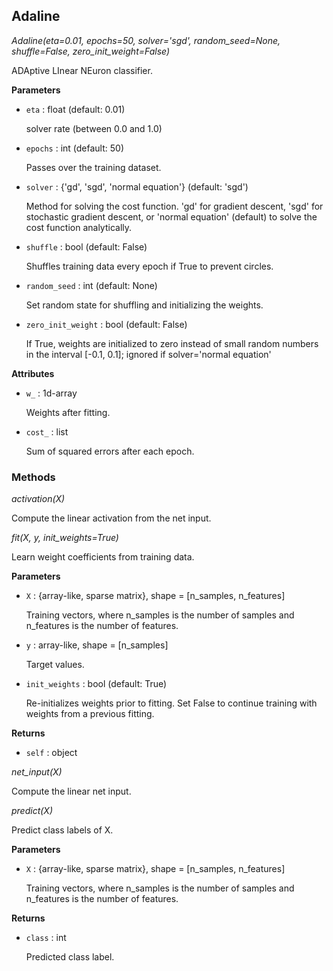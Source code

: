 ## Adaline



*Adaline(eta=0.01, epochs=50, solver='sgd', random_seed=None, shuffle=False, zero_init_weight=False)*

ADAptive LInear NEuron classifier.

**Parameters**


- `eta` : float (default: 0.01)

    solver rate (between 0.0 and 1.0)

- `epochs` : int (default: 50)

    Passes over the training dataset.

- `solver` : {'gd', 'sgd', 'normal equation'} (default: 'sgd')

    Method for solving the cost function. 'gd' for gradient descent,
    'sgd' for stochastic gradient descent, or 'normal equation' (default)
    to solve the cost function analytically.

- `shuffle` : bool (default: False)

    Shuffles training data every epoch if True to prevent circles.

- `random_seed` : int (default: None)

    Set random state for shuffling and initializing the weights.

- `zero_init_weight` : bool (default: False)

    If True, weights are initialized to zero instead of small random
    numbers in the interval [-0.1, 0.1];
    ignored if solver='normal equation'

**Attributes**


- `w_` : 1d-array

    Weights after fitting.

- `cost_` : list

    Sum of squared errors after each epoch.

### Methods



*activation(X)*

Compute the linear activation from the net input.

*fit(X, y, init_weights=True)*

Learn weight coefficients from training data.

**Parameters**


- `X` : {array-like, sparse matrix}, shape = [n_samples, n_features]

    Training vectors, where n_samples is the number of samples and
    n_features is the number of features.

- `y` : array-like, shape = [n_samples]

    Target values.

- `init_weights` : bool (default: True)

    Re-initializes weights prior to fitting. Set False to continue
    training with weights from a previous fitting.

**Returns**


- `self` : object


*net_input(X)*

Compute the linear net input.

*predict(X)*

Predict class labels of X.

**Parameters**


- `X` : {array-like, sparse matrix}, shape = [n_samples, n_features]

    Training vectors, where n_samples is the number of samples and
    n_features is the number of features.

**Returns**


- `class` : int

    Predicted class label.